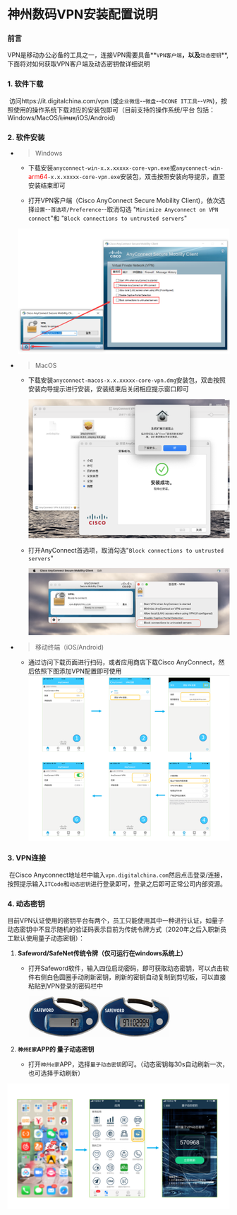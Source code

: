 # 神州数码VPN安装配置说明

### 前言

VPN是移动办公必备的工具之一，连接VPN需要具备**`VPN客户端`**，以及**`动态密钥`**,下面将对如何获取VPN客户端及动态密钥做详细说明

### 1. 软件下载

​	访问https://it.digitalchina.com/vpn (或`企业微信`--`微盘`--`DCONE IT工具`--`VPN`)，按照使用的操作系统下载对应的安装包即可（目前支持的操作系统/平台 包括：Windows/MacOS/~~Linux~~/iOS/Android)

### 2. 软件安装

- > Windows

  - 下载安装`anyconnect-win-x.x.xxxxx-core-vpn.exe`或`anyconnect-win-`<font color=red>arm64</font>`-x.x.xxxxx-core-vpn.exe`安装包，双击按照安装向导提示，直至安装结束即可

  - 打开VPN客户端（Cisco AnyConnect Secure Mobility Client)，依次选择`设置`--`首选项/Preference`--取消勾选 "`Minimize Anyconnect on VPN connect`"和 "`Block connections to untrusted servers`"

  ![anyconnect-win-1](./../resource/vpn/image/anyconnect-win-1.png)

- > MacOS

  - 下载安装`anyconnect-macos-x.x.xxxxx-core-vpn.dmg`安装包，双击按照安装向导提示进行安装，安装结束后关闭相应提示窗口即可

    ![anyconnect-macos-1](./../resource/vpn/image/anyconnect-macos-1.png)

  - 打开AnyConnect首选项，取消勾选"`Block connections to untrusted servers`"

    ![anyconnect-macos-2](./../resource/vpn/image/anyconnect-macos-2.png)



- > 移动终端（iOS/Android)

  - 通过访问下载页面进行扫码，或者应用商店下载Cisco AnyConnect，然后依照下图添加VPN配置即可使用![anyconnect-ios.png](./../resource/vpn/image/anyconnect-ios-1.png)

  

### 3. VPN连接

​	在Cisco Anyconnect地址栏中输入`vpn.digitalchina.com`然后点击登录/连接，按照提示输入`ITCode`和`动态密钥`进行登录即可，登录之后即可正常公司内部资源。



### 4. 动态密钥

目前VPN认证使用的密钥平台有两个，员工只能使用其中一种进行认证，如量子动态密钥中不显示随机的验证码表示目前为传统令牌方式（2020年之后入职新员工默认使用量子动态密钥）：

1. **Safeword/SafeNet传统令牌（仅可运行在windows系统上）**

   - 打开Safeword软件，输入四位启动密码，即可获取动态密钥，可以点击软件右侧白色圆圈手动刷新密钥，刷新的密钥自动复制到剪切板，可以直接粘贴到VPN登录的密码栏中

     ![img](./../resource/vpn/image/anyconnect-spass-1.png)![img](./../resource/vpn/image/anyconnect-spass-2.png)

2. **`神州E家`APP的 量子动态密钥**

   - 打开`神州e家`APP，选择`量子动态密钥`即可。（动态密钥每30s自动刷新一次，也可选择手动刷新）

![anyconnect-mpass-1](./../resource/vpn/image/anyconnect-mpass-1.png)



